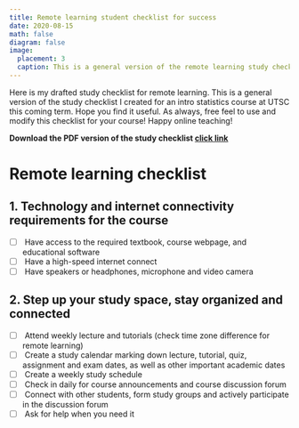 ```yaml
---
title: Remote learning student checklist for success
date: 2020-08-15
math: false
diagram: false
image:
  placement: 3
  caption: This is a general version of the remote learning study checklist I created for an intro statistics course at UTSC this coming term.
---
```


Here is my drafted study checklist for remote learning. This is a general version of the study checklist I created for an intro statistics course at UTSC this coming term. Hope you find it useful. As always, free feel to use and modify this checklist for your course! Happy online teaching!

**Download the PDF version of the study checklist [click link](/files/checklist.pdf)**

# Remote learning checklist

## 1.	Technology and internet connectivity requirements for the course

<ul class="task-list">
<li><input type="checkbox" disabled"" class="task-list-item"> Have access to the required textbook, course webpage, and educational software</li>
<li><input type="checkbox" disabled"" class="task-list-item"> Have a high-speed internet connect</li>
<li><input type="checkbox" disabled"" class="task-list-item"> Have speakers or headphones, microphone and video camera</li>
</ul>


## 2.	Step up your study space, stay organized and connected

<ul class="task-list">
<li><input type="checkbox" disabled"" class="task-list-item"> Attend weekly lecture and tutorials (check time zone difference for remote learning)</li>
<li><input type="checkbox" disabled"" class="task-list-item"> Create a study calendar marking down lecture, tutorial, quiz, assignment and exam dates, as well as other important academic dates</li>
<li><input type="checkbox" disabled"" class="task-list-item"> Create a weekly study schedule</li>
<li><input type="checkbox" disabled"" class="task-list-item"> Check in daily for course announcements and course discussion forum</li>
<li><input type="checkbox" disabled"" class="task-list-item"> Connect with other students, form study groups and actively participate in the discussion forum</li>
<li><input type="checkbox" disabled"" class="task-list-item"> Ask for help when you need it</li>
</ul>



